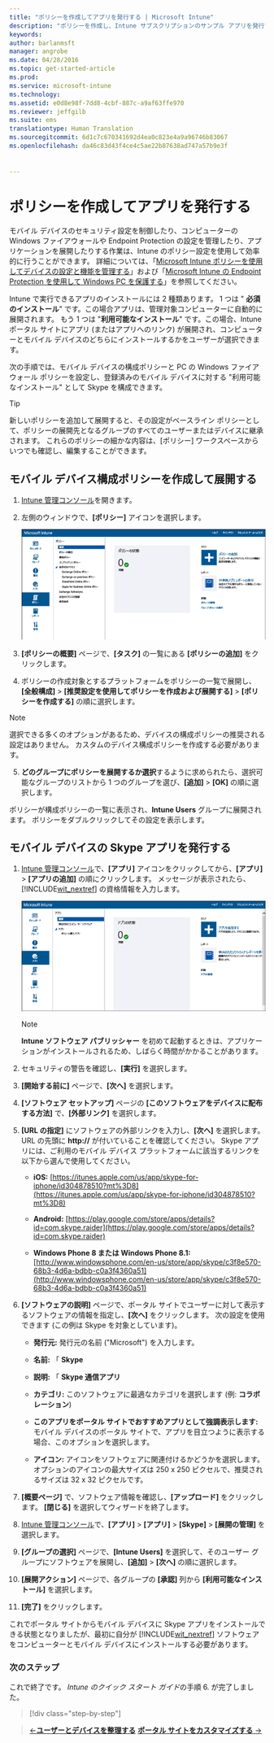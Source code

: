 ```yaml
---
title: "ポリシーを作成してアプリを発行する | Microsoft Intune"
description: "ポリシーを作成し、Intune サブスクリプションのサンプル アプリを発行する方法を説明します"
keywords: 
author: barlanmsft
manager: angrobe
ms.date: 04/28/2016
ms.topic: get-started-article
ms.prod: 
ms.service: microsoft-intune
ms.technology: 
ms.assetid: e0d8e98f-7dd8-4cbf-887c-a9af63ffe970
ms.reviewer: jeffgilb
ms.suite: ems
translationtype: Human Translation
ms.sourcegitcommit: 6d1c7c670341692d4ea0c823e4a9a96746b83067
ms.openlocfilehash: da46c83d43f4ce4c5ae22b87638ad747a57b9e3f


---
```


# ポリシーを作成してアプリを発行する
モバイル デバイスのセキュリティ設定を制御したり、コンピューターの Windows ファイアウォールや Endpoint Protection の設定を管理したり、アプリケーションを展開したりする作業は、Intune のポリシー設定を使用して効率的に行うことができます。 詳細については、「[Microsoft Intune ポリシーを使用してデバイスの設定と機能を管理する](/Intune/deploy-use/manage-settings-and-features-on-your-devices-with-microsoft-intune-policies)」および「[Microsoft Intune の Endpoint Protection を使用して Windows PC を保護する](/Intune/deploy-use/help-secure-windows-pcs-with-endpoint-protection-for-microsoft-intune)」を参照してください。

Intune で実行できるアプリのインストールには 2 種類あります。 1 つは " **必須のインストール**" です。この場合アプリは、管理対象コンピューターに自動的に展開されます。 もう 1 つは "**利用可能なインストール**" です。この場合、Intune ポータル サイトにアプリ (またはアプリへのリンク) が展開され、コンピューターとモバイル デバイスのどちらにインストールするかをユーザーが選択できます。

次の手順では、モバイル デバイスの構成ポリシーと PC の Windows ファイアウォール ポリシーを設定し、登録済みのモバイル デバイスに対する "利用可能なインストール" として Skype を構成できます。

> [!TIP]
> 新しいポリシーを追加して展開すると、その設定がベースライン ポリシーとして、ポリシーの展開先となるグループのすべてのユーザーまたはデバイスに継承されます。 これらのポリシーの細かな内容は、[ポリシー] ワークスペースからいつでも確認し、編集することができます。


## モバイル デバイス構成ポリシーを作成して展開する

1.  [Intune 管理コンソール](https://manage.microsoft.com/)を開きます。

2.  左側のウィンドウで、**[ポリシー]** アイコンを選択します。

    ![admin-console-policy-workspace](./media/policy.png)

3.  **[ポリシーの概要]** ページで、**[タスク]** の一覧にある **[ポリシーの追加]** をクリックします。

4.  ポリシーの作成対象とするプラットフォームをポリシーの一覧で展開し、**[全般構成]** > **[推奨設定を使用してポリシーを作成および展開する]** > **[ポリシーを作成する]** の順に選択します。

> [!NOTE]
> 選択できる多くのオプションがあるため、デバイスの構成ポリシーの推奨される設定はありません。 カスタムのデバイス構成ポリシーを作成する必要があります。


5.  **どのグループにポリシーを展開するか選択**するように求められたら、選択可能なグループのリストから 1 つのグループを選び、**[追加]** > **[OK]** の順に選択します。

ポリシーが構成ポリシーの一覧に表示され、**Intune Users** グループに展開されます。 ポリシーをダブルクリックしてその設定を表示します。

## モバイル デバイスの Skype アプリを発行する

1.  [Intune 管理コンソール](https://manage.microsoft.com/)で、**[アプリ]** アイコンをクリックしてから、**[アプリ]** > **[アプリの追加]** の順にクリックします。 メッセージが表示されたら、[!INCLUDE[wit_nextref](../includes/wit_nextref_md.md)] の資格情報を入力します。

    ![admin-console-apps-workspace](./media/apps.png)

    > [!NOTE]
    > **Intune ソフトウェア パブリッシャー** を初めて起動するときは、アプリケーションがインストールされるため、しばらく時間がかかることがあります。

2.  セキュリティの警告を確認し、**[実行]** を選択します。

3.  **[開始する前に]** ページで、**[次へ]** を選択します。

4.  **[ソフトウェア セットアップ]** ページの **[このソフトウェアをデバイスに配布する方法]** で、**[外部リンク]** を選択します。

5.  **[URL の指定]** にソフトウェアの外部リンクを入力し、**[次へ]** を選択します。 URL の先頭に **http://** が付いていることを確認してください。 Skype アプリには、ご利用のモバイル デバイス プラットフォームに該当するリンクを以下から選んで使用してください。

    -   **iOS:**   [https://itunes.apple.com/us/app/skype-for-iphone/id304878510?mt%3D8](https://itunes.apple.com/us/app/skype-for-iphone/id304878510?mt%3D8)

    -   **Android:**  [https://play.google.com/store/apps/details?id=com.skype.raider](https://play.google.com/store/apps/details?id=com.skype.raider)

    -   **Windows Phone 8 または Windows Phone 8.1:**  [http://www.windowsphone.com/en-us/store/app/skype/c3f8e570-68b3-4d6a-bdbb-c0a3f4360a51](http://www.windowsphone.com/en-us/store/app/skype/c3f8e570-68b3-4d6a-bdbb-c0a3f4360a51)

6.  **[ソフトウェアの説明]** ページで、ポータル サイトでユーザーに対して表示するソフトウェアの情報を指定し、**[次へ]** をクリックします。 次の設定を使用できます (この例は Skype を対象としています)。

    -   **発行元:** 発行元の名前 ("Microsoft") を入力します。

    -   **名前:** 「 **Skype**

    -   **説明:** 「 **Skype 通信アプリ**

    -   **カテゴリ:** このソフトウェアに最適なカテゴリを選択します (例: **コラボレーション**)

    -   **このアプリをポータル サイトでおすすめアプリとして強調表示します:** モバイル デバイスのポータル サイトで、アプリを目立つように表示する場合、このオプションを選択します。

    -   **アイコン:** アイコンをソフトウェアに関連付けるかどうかを選択します。 オプションのアイコンの最大サイズは 250 x 250 ピクセルで、推奨されるサイズは 32 x 32 ピクセルです。

7.  **[概要ページ]** で、ソフトウェア情報を確認し、**[アップロード]** をクリックします。 **[閉じる]** を選択してウィザードを終了します。

8.  [Intune 管理コンソール](https://manage.microsoft.com/)で、**[アプリ]** > **[アプリ]** > **[Skype]** > **[展開の管理]** を選択します。

9. **[グループの選択]** ページで、**[Intune Users]** を選択して、そのユーザー グループにソフトウェアを展開し、**[追加]** > **[次へ]** の順に選択します。

10. **[展開アクション]** ページで、各グループの **[承認]** 列から **[利用可能なインストール]** を選択します。

11. **[完了]** をクリックします。

これでポータル サイトからモバイル デバイスに Skype アプリをインストールできる状態となりましたが、最初に自分が [!INCLUDE[wit_nextref](../includes/wit_nextref_md.md)] ソフトウェアをコンピューターとモバイル デバイスにインストールする必要があります。


### 次のステップ
これで終了です。 *Intune のクイック スタート ガイド*の手順 6. が完了しました。

>[!div class="step-by-step"]

>[&larr;**ユーザーとデバイスを整理する**](.\start-with-a-paid-subscription-to-microsoft-intune-step-5.md)       [**ポータル サイトをカスタマイズする** &rarr;](.\start-with-a-paid-subscription-to-microsoft-intune-step-7.md)  



<!--HONumber=Aug16_HO4-->


